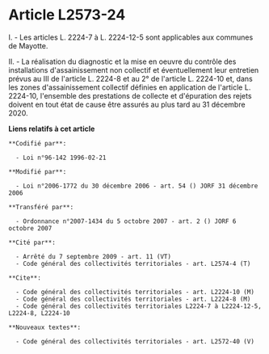 # Article L2573-24

I. - Les articles L. 2224-7 à L. 2224-12-5 sont applicables aux communes de Mayotte.

II. - La réalisation du diagnostic et la mise en oeuvre du contrôle des installations d'assainissement non collectif et
éventuellement leur entretien prévus au III de l'article L. 2224-8 et au 2° de l'article L. 2224-10 et, dans les zones
d'assainissement collectif définies en application de l'article L. 2224-10, l'ensemble des prestations de collecte et
d'épuration des rejets doivent en tout état de cause être assurés au plus tard au 31 décembre 2020.

**Liens relatifs à cet article**

	**Codifié par**:

	  - Loi n°96-142 1996-02-21

	**Modifié par**:

	  - Loi n°2006-1772 du 30 décembre 2006 - art. 54 () JORF 31 décembre 2006

	**Transféré par**:

	  - Ordonnance n°2007-1434 du 5 octobre 2007 - art. 2 () JORF 6 octobre 2007

	**Cité par**:

	  - Arrêté du 7 septembre 2009 - art. 11 (VT)
	  - Code général des collectivités territoriales - art. L2574-4 (T)

	**Cite**:

	  - Code général des collectivités territoriales - art. L2224-10 (M)
	  - Code général des collectivités territoriales - art. L2224-8 (M)
	  - Code général des collectivités territoriales L2224-7 à L2224-12-5, L2224-8, L2224-10

	**Nouveaux textes**:

	  - Code général des collectivités territoriales - art. L2572-40 (V)
